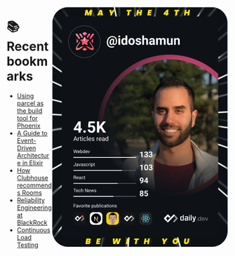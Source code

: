 <a href="https://app.daily.dev/idoshamun"><img src="https://raw.githubusercontent.com/idoshamun/idoshamun/devcard/devcard.svg" align='right' width="400" alt="Ido Shamun's Dev Card"/></a>

# 📚 Recent bookmarks
<!-- BOOKMARKS:START -->
- [Using parcel as the build tool for Phoenix](https://app.daily.dev/posts/Aa_ULKmt9?utm_source=rss&utm_medium=bookmarks&utm_campaign=28849d86070e4c099c877ab6837c61f0)
- [A Guide to Event-Driven Architecture in Elixir](https://app.daily.dev/posts/-A6digMkq?utm_source=rss&utm_medium=bookmarks&utm_campaign=28849d86070e4c099c877ab6837c61f0)
- [How Clubhouse recommends Rooms](https://app.daily.dev/posts/GD6PM-GyC?utm_source=rss&utm_medium=bookmarks&utm_campaign=28849d86070e4c099c877ab6837c61f0)
- [Reliability Engineering at BlackRock](https://app.daily.dev/posts/iROFWpDrN?utm_source=rss&utm_medium=bookmarks&utm_campaign=28849d86070e4c099c877ab6837c61f0)
- [Continuous Load Testing](https://app.daily.dev/posts/D0aL5n-kd?utm_source=rss&utm_medium=bookmarks&utm_campaign=28849d86070e4c099c877ab6837c61f0)
<!-- BOOKMARKS:END -->
